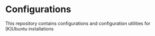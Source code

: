 Configurations
==============

This repository contains configurations and configuration utilities for [K]Ubuntu installations
